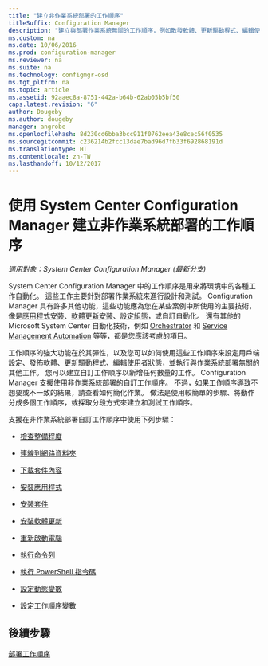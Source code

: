 ```yaml
---
title: "建立非作業系統部署的工作順序"
titleSuffix: Configuration Manager
description: "建立與部署作業系統無關的工作順序，例如散發軟體、更新驅動程式、編輯使用者狀態等等。"
ms.custom: na
ms.date: 10/06/2016
ms.prod: configuration-manager
ms.reviewer: na
ms.suite: na
ms.technology: configmgr-osd
ms.tgt_pltfrm: na
ms.topic: article
ms.assetid: 92aaec8a-8751-442a-b64b-62ab05b5bf50
caps.latest.revision: "6"
author: Dougeby
ms.author: dougeby
manager: angrobe
ms.openlocfilehash: 8d230cd6bba3bcc911f0762eea43e8cec56f0535
ms.sourcegitcommit: c236214b2fcc13dae7bad96d7fb33f692868191d
ms.translationtype: HT
ms.contentlocale: zh-TW
ms.lasthandoff: 10/12/2017
---
```

# <a name="create-a-task-sequence-for-non-operating-system-deployments-with-system-center-configuration-manager"></a>使用 System Center Configuration Manager 建立非作業系統部署的工作順序

*適用對象：System Center Configuration Manager (最新分支)*

System Center Configuration Manager 中的工作順序是用來將環境中的各種工作自動化。 這些工作主要針對部署作業系統來進行設計和測試。  Configuration Manager 具有許多其他功能，這些功能應為您在某些案例中所使用的主要技術，像是[應用程式安裝](../../apps/understand/introduction-to-application-management.md)、[軟體更新安裝](../../sum/understand/software-updates-introduction.md)、[設定組態](../../compliance/understand/ensure-device-compliance.md)，或自訂自動化。 還有其他的 Microsoft System Center 自動化技術，例如 [Orchestrator](https://technet.microsoft.com/library/hh237242.aspx) 和 [Service Management Automation](https://technet.microsoft.com/library/dn469260.aspx) 等等，都是您應該考慮的項目。  

工作順序的強大功能在於其彈性，以及您可以如何使用這些工作順序來設定用戶端設定、發佈軟體、更新驅動程式、編輯使用者狀態，並執行與作業系統部署無關的其他工作。 您可以建立自訂工作順序以新增任何數量的工作。 Configuration Manager 支援使用非作業系統部署的自訂工作順序。 不過，如果工作順序導致不想要或不一致的結果，請查看如何簡化作業。 做法是使用較簡單的步驟、將動作分成多個工作順序，或採取分段方式來建立和測試工作順序。

 支援在非作業系統部署自訂工作順序中使用下列步驟：  

-   [檢查整備程度](../understand/task-sequence-steps.md#BKMK_CheckReadiness)  

-   [連線到網路資料夾](../understand/task-sequence-steps.md#BKMK_ConnectToNetworkFolder)  

-   [下載套件內容](../understand/task-sequence-steps.md#BKMK_DownloadPackageContent)  

-   [安裝應用程式](../understand/task-sequence-steps.md#BKMK_InstallApplication)  

-   [安裝套件](../understand/task-sequence-steps.md#BKMK_InstallPackage)  

-   [安裝軟體更新](../understand/task-sequence-steps.md#BKMK_InstallSoftwareUpdates)  

-   [重新啟動電腦](../understand/task-sequence-steps.md#BKMK_RestartComputer)   

-   [執行命令列](../understand/task-sequence-steps.md#BKMK_RunCommandLine)  

-   [執行 PowerShell 指令碼](../understand/task-sequence-steps.md#BKMK_RunPowerShellScript)  

-   [設定動態變數](../understand/task-sequence-steps.md#BKMK_SetDynamicVariables)  

-   [設定工作順序變數](../understand/task-sequence-steps.md#BKMK_SetTaskSequenceVariable)  

## <a name="next-steps"></a>後續步驟 
[部署工作順序](manage-task-sequences-to-automate-tasks.md#BKMK_DeployTS)
